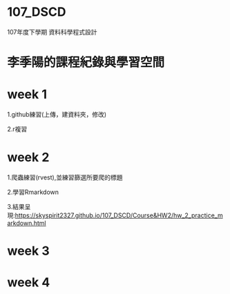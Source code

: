 # 107_DSCD
107年度下學期 資料科學程式設計
# 李季陽的課程紀錄與學習空間
# week 1
1.github練習(上傳，建資料夾，修改)

2.r複習
# week 2
1.爬蟲練習(rvest),並練習篩選所要爬的標題

2.學習Rmarkdown

3.結果呈現:https://skyspirit2327.github.io/107_DSCD/Course&HW2/hw_2_practice_markdown.html
# week 3

# week 4

